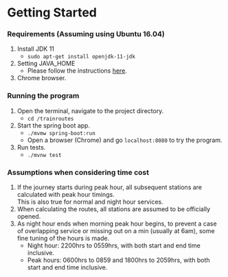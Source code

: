 # Getting Started

### Requirements (Assuming using Ubuntu 16.04)
1. Install JDK 11
   - `sudo apt-get install openjdk-11-jdk`
2. Setting JAVA_HOME
   - Please follow the instructions [here](https://medium.com/@charinin/setting-java-home-environment-variable-in-ubuntu-e355c80e5b6c).
3. Chrome browser.

### Running the program
1. Open the terminal, navigate to the project directory.
   - `cd /trainroutes` 
2. Start the spring boot app.
   - `./mvmw spring-boot:run`
   - Open a browser (Chrome) and go `localhost:8080` to try the program.
3. Run tests.
   - `./mvnw test`
   
### Assumptions when considering time cost
1. If the journey starts during peak hour, all subsequent stations are calculated with peak hour timings.  
   This is also true for normal and night hour services.
2. When calculating the routes, all stations are assumed to be officially opened.
3. As night hour ends when morning peak hour begins, to prevent a case of overlapping service or missing out on a min (usually at 6am), some fine tuning of the hours is made.
   - Night hour: 2200hrs to 0559hrs, with both start and end time inclusive.
   - Peak hours: 0600hrs to 0859 and 1800hrs to 2059hrs, with both start and end time inclusive.
   
